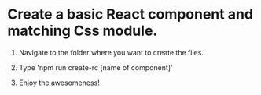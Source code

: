 # Create a basic React component and matching Css module.

1. Navigate to the folder where you want to create the files.

2. Type 'npm run create-rc [name of component]'

3. Enjoy the awesomeness!